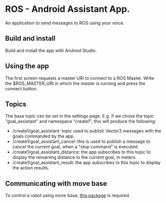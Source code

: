 # ROS - Android Assistant App.
An application to send messages to ROS using your voice.

## Build and install
Build and install the app with Android Studio.

## Using the app
The first screen requests a master URI to connect to a ROS Master. Write the $ROS_MASTER_URI in which the master is running and press the connect button. 

## Topics
The base topic can be set in the settings page. E.g. if we chose the topic "goal_assistant" and namespace "create1", this will produce the following:
* /create1/goal_assistant: topic used to publish Vector3 messages with the goals commanded by the app.
* /create1/goal_assistant_cancel: this is used to publish a message to cancel the current goal, when a "stop command" is executed.
* /create1/goal_assistant_distance: the app subscribes to this topic to display the remaining distance to the current goal, in meters.
* /create1/goal_assistant_result: the app subscribes to this topic to display the action results.

## Communicating with move base
To control a robot using move base, [this package](https://github.com/adevitturi/create_autonomy) is required.

